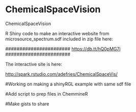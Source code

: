 ChemicalSpaceVision
===================

ChemicalSpaceVision

R Shiny code to make an interactive website from microsource_spectrum.sdf included in zip file here:


#######################
https://db.tt/hQ0pMG7i
#######################


The interactive site is here:


http://spark.rstudio.com/adefries/ChemicalSpaceVis/


#Working on making a shinyRGL example with same sdf file


#Add script to prep files in ChemmineR

#Make gists to share
